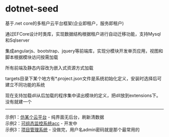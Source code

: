 # dotnet-seed

基于.net core的多租户云平台框架(企业即租户，服务即租户)

通过EFCore设计时类库，实现数据结构根据租户进行自动迁移功能，支持Mysql和Sqlserver

集成angularjs、bootstrap、jquery等前端库，实现分模块开发单页应用，视图和脚本根据模块访问按需加载

所有前端及静态内容改为嵌入式资源方式加载

targets目录下某个地方有*.project.json文件是系统初始化定义，安装时选择后可建立不同功能的系统

现在支持加载dll从后加载的程序集中读出模块的定义，把dll放到extensions下。没有就建一个

---
示例1：[仿某个云平台](http://www.fyl080801.top/referyun/index.html "Title") - 纯界面无后台，刷新清数据<br>
示例2：[可组态监控系统acc](http://www.fyl080801.top/acc/index.html "Title") - 开发中<br>
示例3：[项目管理系统](http://www.fyl080801.top/mind) - 没做完，用户名admin密码就是那个最常用的
